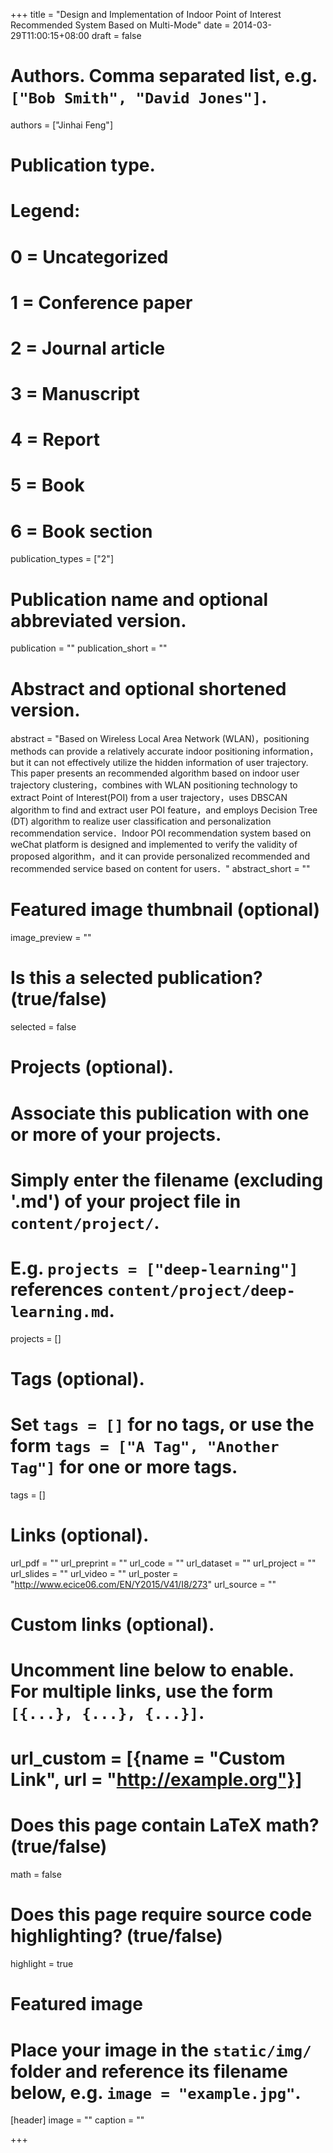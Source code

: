 +++
title = "Design and Implementation of Indoor Point of Interest Recommended System Based on Multi-Mode"
date = 2014-03-29T11:00:15+08:00
draft = false

# Authors. Comma separated list, e.g. `["Bob Smith", "David Jones"]`.
authors = ["Jinhai Feng"]

# Publication type.
# Legend:
# 0 = Uncategorized
# 1 = Conference paper
# 2 = Journal article
# 3 = Manuscript
# 4 = Report
# 5 = Book
# 6 = Book section
publication_types = ["2"]

# Publication name and optional abbreviated version.
publication = ""
publication_short = ""

# Abstract and optional shortened version.
abstract = "Based on Wireless Local Area Network (WLAN)，positioning methods can provide a relatively accurate indoor positioning information，but it can not effectively utilize the hidden information of user trajectory. This paper presents an recommended algorithm based on indoor user trajectory clustering，combines with WLAN positioning technology to extract Point of Interest(POI) from a user trajectory，uses DBSCAN algorithm to find and extract user POI feature，and employs Decision Tree (DT) algorithm to realize user classification and personalization recommendation service．Indoor POI recommendation system based on weChat platform is designed and implemented to verify the validity of proposed algorithm，and it can provide personalized recommended and recommended service based on content for users．"
abstract_short = ""

# Featured image thumbnail (optional)
image_preview = ""

# Is this a selected publication? (true/false)
selected = false

# Projects (optional).
#   Associate this publication with one or more of your projects.
#   Simply enter the filename (excluding '.md') of your project file in `content/project/`.
#   E.g. `projects = ["deep-learning"]` references `content/project/deep-learning.md`.
projects = []

# Tags (optional).
#   Set `tags = []` for no tags, or use the form `tags = ["A Tag", "Another Tag"]` for one or more tags.
tags = []

# Links (optional).
url_pdf = ""
url_preprint = ""
url_code = ""
url_dataset = ""
url_project = ""
url_slides = ""
url_video = ""
url_poster = "http://www.ecice06.com/EN/Y2015/V41/I8/273"
url_source = ""

# Custom links (optional).
#   Uncomment line below to enable. For multiple links, use the form `[{...}, {...}, {...}]`.
# url_custom = [{name = "Custom Link", url = "http://example.org"}]

# Does this page contain LaTeX math? (true/false)
math = false

# Does this page require source code highlighting? (true/false)
highlight = true

# Featured image
# Place your image in the `static/img/` folder and reference its filename below, e.g. `image = "example.jpg"`.
[header]
image = ""
caption = ""

+++
